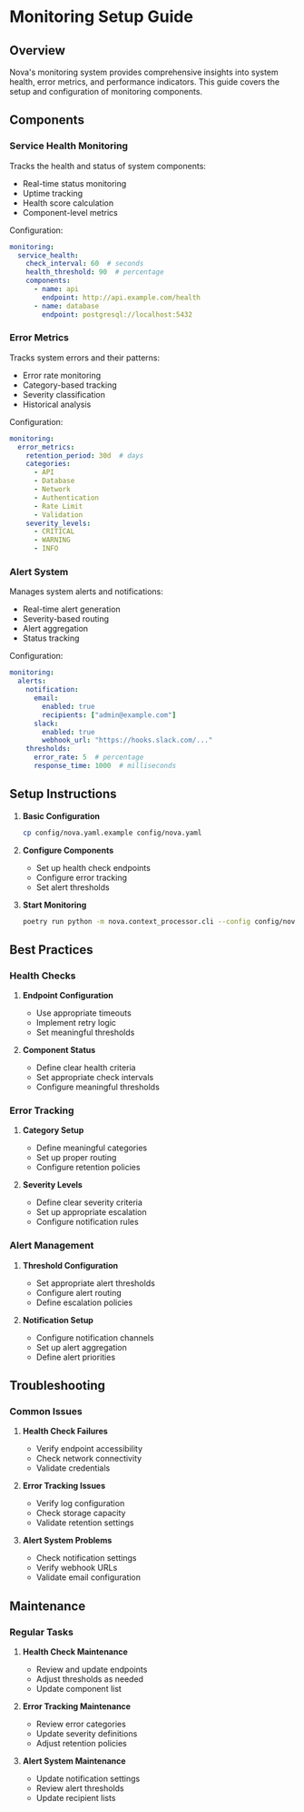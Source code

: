 # Monitoring Setup Guide

## Overview

Nova's monitoring system provides comprehensive insights into system health, error metrics, and performance indicators. This guide covers the setup and configuration of monitoring components.

## Components

### Service Health Monitoring

Tracks the health and status of system components:

- Real-time status monitoring
- Uptime tracking
- Health score calculation
- Component-level metrics

Configuration:
```yaml
monitoring:
  service_health:
    check_interval: 60  # seconds
    health_threshold: 90  # percentage
    components:
      - name: api
        endpoint: http://api.example.com/health
      - name: database
        endpoint: postgresql://localhost:5432
```

### Error Metrics

Tracks system errors and their patterns:

- Error rate monitoring
- Category-based tracking
- Severity classification
- Historical analysis

Configuration:
```yaml
monitoring:
  error_metrics:
    retention_period: 30d  # days
    categories:
      - API
      - Database
      - Network
      - Authentication
      - Rate Limit
      - Validation
    severity_levels:
      - CRITICAL
      - WARNING
      - INFO
```

### Alert System

Manages system alerts and notifications:

- Real-time alert generation
- Severity-based routing
- Alert aggregation
- Status tracking

Configuration:
```yaml
monitoring:
  alerts:
    notification:
      email:
        enabled: true
        recipients: ["admin@example.com"]
      slack:
        enabled: true
        webhook_url: "https://hooks.slack.com/..."
    thresholds:
      error_rate: 5  # percentage
      response_time: 1000  # milliseconds
```

## Setup Instructions

1. **Basic Configuration**
   ```bash
   cp config/nova.yaml.example config/nova.yaml
   ```

2. **Configure Components**
   - Set up health check endpoints
   - Configure error tracking
   - Set alert thresholds

3. **Start Monitoring**
   ```bash
   poetry run python -m nova.context_processor.cli --config config/nova.yaml
   ```

## Best Practices

### Health Checks

1. **Endpoint Configuration**
   - Use appropriate timeouts
   - Implement retry logic
   - Set meaningful thresholds

2. **Component Status**
   - Define clear health criteria
   - Set appropriate check intervals
   - Configure meaningful thresholds

### Error Tracking

1. **Category Setup**
   - Define meaningful categories
   - Set up proper routing
   - Configure retention policies

2. **Severity Levels**
   - Define clear severity criteria
   - Set up appropriate escalation
   - Configure notification rules

### Alert Management

1. **Threshold Configuration**
   - Set appropriate alert thresholds
   - Configure alert routing
   - Define escalation policies

2. **Notification Setup**
   - Configure notification channels
   - Set up alert aggregation
   - Define alert priorities

## Troubleshooting

### Common Issues

1. **Health Check Failures**
   - Verify endpoint accessibility
   - Check network connectivity
   - Validate credentials

2. **Error Tracking Issues**
   - Verify log configuration
   - Check storage capacity
   - Validate retention settings

3. **Alert System Problems**
   - Check notification settings
   - Verify webhook URLs
   - Validate email configuration

## Maintenance

### Regular Tasks

1. **Health Check Maintenance**
   - Review and update endpoints
   - Adjust thresholds as needed
   - Update component list

2. **Error Tracking Maintenance**
   - Review error categories
   - Update severity definitions
   - Adjust retention policies

3. **Alert System Maintenance**
   - Update notification settings
   - Review alert thresholds
   - Update recipient lists 